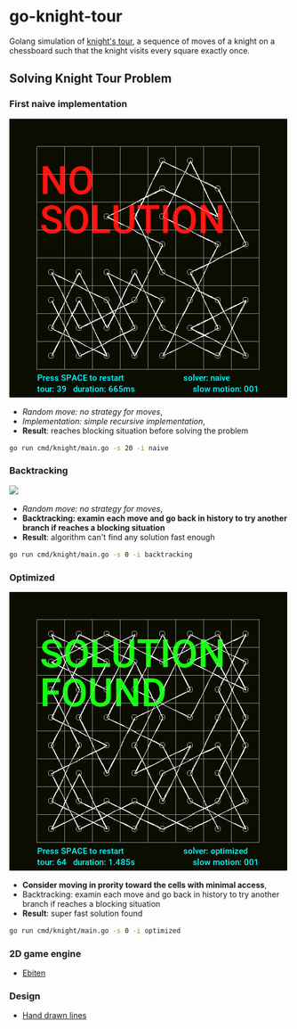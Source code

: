 # go-knight-tour

Golang simulation of [knight's tour](https://en.wikipedia.org/wiki/Knight%27s_tour), a sequence of moves of a knight on a chessboard such that the knight visits every square exactly once.

## Solving Knight Tour Problem

### First naive implementation

![](res/naive.png)

* *Random move: no strategy for moves*,
* *Implementation: simple recursive implementation*,
* **Result**: reaches blocking situation before solving the problem

```sh
go run cmd/knight/main.go -s 20 -i naive
```

### Backtracking

![](res/backtracking.gif)

* *Random move: no strategy for moves*,
* **Backtracking: examin each move and go back in history to try another branch if reaches a blocking situation**
* **Result**: algorithm can't find any solution fast enough

```sh
go run cmd/knight/main.go -s 0 -i backtracking
```

### Optimized

![](res/optimized.png)

* **Consider moving in prority toward the cells with minimal access**,
* Backtracking: examin each move and go back in history to try another branch if reaches a blocking situation
* **Result**: super fast solution found

```sh
go run cmd/knight/main.go -s 0 -i optimized
```

### 2D game engine

* [Ebiten](https://github.com/hajimehoshi/ebiten/v2)

### Design

* [Hand drawn lines](https://shihn.ca/posts/2020/roughjs-algorithms/)